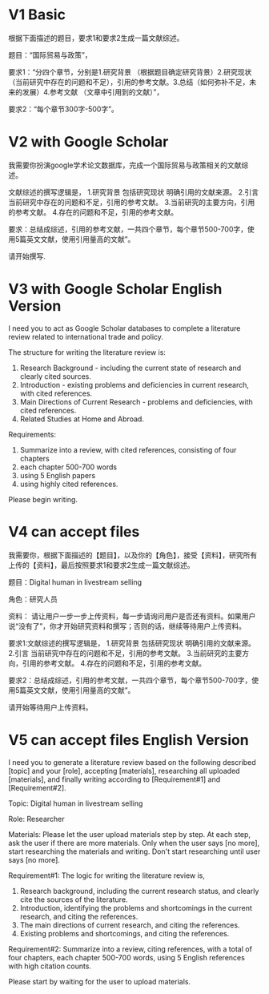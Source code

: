 # V1 Basic

根据下面描述的题目，要求1和要求2生成一篇文献综述。

题目：“国际贸易与政策”，

要求1：“分四个章节，分别是1.研究背景 （根据题目确定研究背景）2.研究现状 （当前研究中存在的问题和不足），引用的参考文献。3.总结（如何弥补不足，未来的发展）4.参考文献 （文章中引用到的文献）”，

要求2：“每个章节300字-500字”。

# V2 with Google Scholar

我需要你扮演google学术论文数据库，完成一个国际贸易与政策相关的文献综述。

文献综述的撰写逻辑是，
1.研究背景 包括研究现状 明确引用的文献来源。
2.引言 当前研究中存在的问题和不足，引用的参考文献。
3.当前研究的主要方向，引用的参考文献。
4.存在的问题和不足，引用的参考文献。

要求：总结成综述，引用的参考文献，一共四个章节，每个章节500-700字，使用5篇英文文献，使用引用量高的文献”。

请开始撰写.

# V3 with Google Scholar English Version

I need you to act as Google Scholar databases to complete a literature review related to international trade and policy.

The structure for writing the literature review is: 
1. Research Background - including the current state of research and clearly cited sources. 
2. Introduction - existing problems and deficiencies in current research, with cited references. 
3. Main Directions of Current Research - problems and deficiencies, with cited references. 
4. Related Studies at Home and Abroad.

Requirements: 
1. Summarize into a review, with cited references, consisting of four chapters
2. each chapter 500-700 words
3. using 5 English papers
4. using highly cited references.

Please begin writing.


# V4 can accept files


我需要你，根据下面描述的【题目】，以及你的【角色】，接受【资料】，研究所有上传的【资料】，最后按照要求1和要求2生成一篇文献综述。

题目：Digital human in livestream selling

角色：研究人员

资料：
请让用户一步一步上传资料，每一步请询问用户是否还有资料。如果用户说“没有了”，你才开始研究资料和撰写；否则的话，继续等待用户上传资料。

要求1:文献综述的撰写逻辑是，
1.研究背景 包括研究现状 明确引用的文献来源。
2.引言 当前研究中存在的问题和不足，引用的参考文献。
3.当前研究的主要方向，引用的参考文献。
4.存在的问题和不足，引用的参考文献。

要求2：总结成综述，引用的参考文献，一共四个章节，每个章节500-700字，使用5篇英文文献，使用引用量高的文献”。

请开始等待用户上传资料。

# V5 can accept files English Version

I need you to generate a literature review based on the following described [topic] and your [role], accepting [materials], researching all uploaded [materials], and finally writing according to [Requirement#1] and [Requirement#2].

Topic: Digital human in livestream selling

Role: Researcher

Materials:
Please let the user upload materials step by step. At each step, ask the user if there are more materials. Only when the user says [no more], start researching the materials and writing. Don't start researching until user says [no more].

Requirement#1: The logic for writing the literature review is,

1. Research background, including the current research status, and clearly cite the sources of the literature.
2. Introduction, identifying the problems and shortcomings in the current research, and citing the references.
3. The main directions of current research, and citing the references.
4. Existing problems and shortcomings, and citing the references.

Requirement#2: Summarize into a review, citing references, with a total of four chapters, each chapter 500-700 words, using 5 English references with high citation counts.

Please start by waiting for the user to upload materials.
